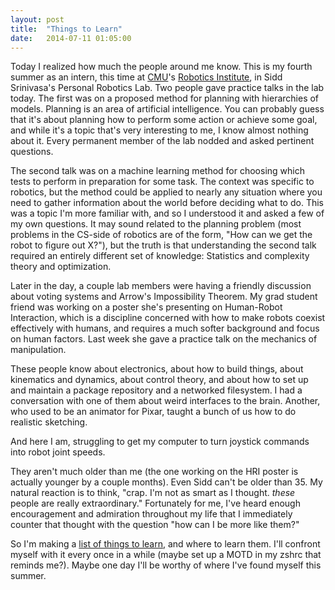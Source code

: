 ```yaml
---
layout: post
title:  "Things to Learn"
date:   2014-07-11 01:05:00
---
```


Today I realized how much the people around me know.  This is my fourth summer
as an intern, this time at [CMU](http://cmu.edu)'s 
[Robotics Institute](http://ri.cmu.edu), in Sidd Srinivasa's Personal Robotics
Lab. Two people gave practice talks in the lab today. The first was on a proposed
method for planning with hierarchies of models. Planning is an area of
artificial intelligence. You can probably guess that it's about planning how to
perform some action or achieve some goal, and while it's a topic that's very
interesting to me, I know almost nothing about it. Every permanent member of the
lab nodded and asked pertinent questions.

The second talk was on a machine learning method for choosing which tests to
perform in preparation for some task. The context was specific to robotics,
but the method could be applied to nearly any situation where you need to gather
information about the world before deciding what to do. This was a topic I'm
more familiar with, and so I understood it and asked a few of my own questions.
It may sound related to the planning problem (most problems in the CS-side of
robotics are of the form, "How can we get the robot to figure out X?"), but the
truth is that understanding the second talk required an entirely different set of
knowledge: Statistics and complexity theory and optimization.

Later in the day, a couple lab members were having a friendly discussion about
voting systems and Arrow's Impossibility Theorem. My grad student friend was
working on a poster she's presenting on Human-Robot Interaction, which is a
discipline concerned with how to make robots coexist effectively with humans,
and requires a much softer background and focus on human factors. Last week
she gave a practice talk on the mechanics of manipulation.

These people know about electronics, about how to build things, about kinematics
and dynamics, about control theory, and about how to set up and maintain a package
repository and a networked filesystem. I had a conversation with one of them
about weird interfaces to the brain. Another, who used to be an animator for
Pixar, taught a bunch of us how to do realistic sketching.

And here I am, struggling to get my computer to turn joystick commands into
robot joint speeds.

They aren't much older than me (the one working on the HRI poster is actually
younger by a couple months). Even Sidd can't be older than 35. My natural
reaction is to think, "crap. I'm not as smart as I thought. _these_ people are
really extraordinary." Fortunately for me, I've heard enough encouragement and
admiration throughout my life that I immediately counter that thought with
the question "how can I be more like them?"

So I'm making a [list of things to learn](/learn.html), and where to learn them.
I'll confront myself with it every once in a while (maybe set up a MOTD in my
zshrc that reminds me?). Maybe one day I'll be worthy of where I've found myself
this summer.
